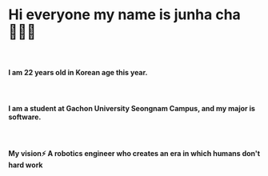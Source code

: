 <H1>Hi everyone my name is junha cha🙋🏻‍♂️</H1><br>
<H4>I am 22 years old in Korean age this year.</H4><br>
<H4>I am a student at Gachon University Seongnam Campus, and my major is software.</H4><br>
<H4>My vision⚡️ A robotics engineer who creates an era in which humans don't hard work</H4>
